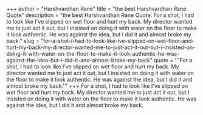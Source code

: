 +++
author = "Harshvardhan Rane"
title = "the best Harshvardhan Rane Quote"
description = "the best Harshvardhan Rane Quote: For a shot, I had to look like I've slipped on wet floor and hurt my back. My director wanted me to just act it out, but I insisted on doing it with water on the floor to make it look authentic. He was against the idea, but I did it and almost broke my back."
slug = "for-a-shot-i-had-to-look-like-ive-slipped-on-wet-floor-and-hurt-my-back-my-director-wanted-me-to-just-act-it-out-but-i-insisted-on-doing-it-with-water-on-the-floor-to-make-it-look-authentic-he-was-against-the-idea-but-i-did-it-and-almost-broke-my-back"
quote = '''For a shot, I had to look like I've slipped on wet floor and hurt my back. My director wanted me to just act it out, but I insisted on doing it with water on the floor to make it look authentic. He was against the idea, but I did it and almost broke my back.'''
+++
For a shot, I had to look like I've slipped on wet floor and hurt my back. My director wanted me to just act it out, but I insisted on doing it with water on the floor to make it look authentic. He was against the idea, but I did it and almost broke my back.
